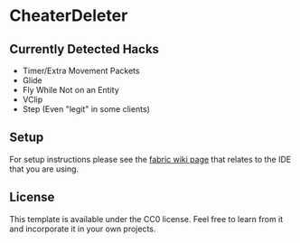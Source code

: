 # CheaterDeleter

## Currently Detected Hacks

* Timer/Extra Movement Packets
* Glide
* Fly While Not on an Entity
* VClip
* Step (Even "legit" in some clients)

## Setup

For setup instructions please see the [fabric wiki page](https://fabricmc.net/wiki/tutorial:setup) that relates to the IDE that you are using.

## License

This template is available under the CC0 license. Feel free to learn from it and incorporate it in your own projects.
